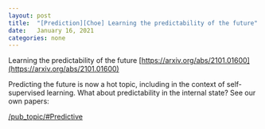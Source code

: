 ```yaml
---
layout: post
title:  "[Prediction][Choe] Learning the predictability of the future"
date:   January 16, 2021
categories: none
---
```


Learning the predictability of the future
[https://arxiv.org/abs/2101.01600](https://arxiv.org/abs/2101.01600)


Predicting the future is now a hot topic, including in the context of self-supervised learning. What about predictability in the internal state? See  our own papers: 

[/pub_topic/#Predictive](/pub_topic/#Predictive)







 

